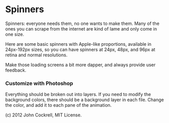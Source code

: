 # Spinners

Spinners: everyone needs them, no one wants to make them. Many of the ones you can scrape from the internet are kind of lame and only come in one size.

Here are some basic spinners with Apple-like proportions, available in 24px-192px sizes, so you can have spinners at 24px, 48px, and 96px at retina and normal resolutions.

Make those loading screens a bit more dapper, and always provide user feedback.

### Customize with Photoshop

Everything should be broken out into layers. If you need to modify the background colors, there should be a background layer in each file. Change the color, and add it to each pane of the animation.

(c) 2012 John Cockrell, MIT License.
